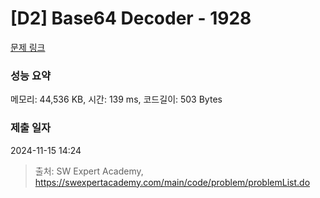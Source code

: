 # [D2] Base64 Decoder - 1928 

[문제 링크](https://swexpertacademy.com/main/code/problem/problemDetail.do?contestProbId=AV5PR4DKAG0DFAUq) 

### 성능 요약

메모리: 44,536 KB, 시간: 139 ms, 코드길이: 503 Bytes

### 제출 일자

2024-11-15 14:24



> 출처: SW Expert Academy, https://swexpertacademy.com/main/code/problem/problemList.do